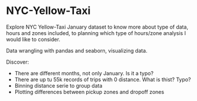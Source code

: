 # NYC-Yellow-Taxi

Explore NYC Yellow-Taxi January dataset to know more about type of data, hours and zones included, to planning which type of hours/zone analysis I would like to consider.

Data wrangling with pandas and seaborn, visualizing data.

Discover:
* There are different months, not only January. Is it a typo?
* There are up tu 55k records of trips with 0 distance. What is thist? Typo?
* Binning distance serie to group data
* Plotting differences between pickup zones and dropoff zones